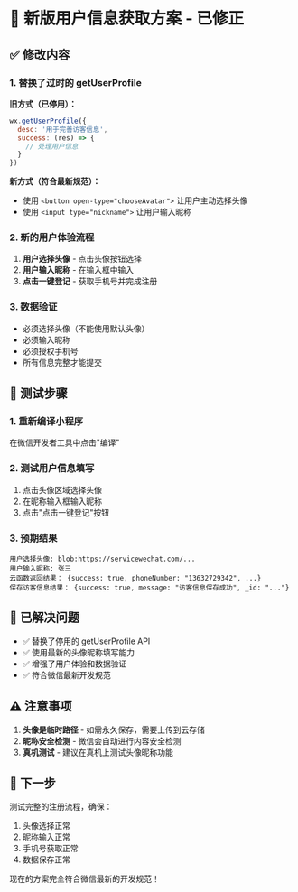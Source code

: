# 🎉 新版用户信息获取方案 - 已修正

## ✅ 修改内容

### 1. 替换了过时的 getUserProfile
**旧方式（已停用）：**
```javascript
wx.getUserProfile({
  desc: '用于完善访客信息',
  success: (res) => {
    // 处理用户信息
  }
})
```

**新方式（符合最新规范）：**
- 使用 `<button open-type="chooseAvatar">` 让用户主动选择头像
- 使用 `<input type="nickname">` 让用户输入昵称

### 2. 新的用户体验流程
1. **用户选择头像** - 点击头像按钮选择
2. **用户输入昵称** - 在输入框中输入
3. **点击一键登记** - 获取手机号并完成注册

### 3. 数据验证
- 必须选择头像（不能使用默认头像）
- 必须输入昵称
- 必须授权手机号
- 所有信息完整才能提交

## 🚀 测试步骤

### 1. 重新编译小程序
在微信开发者工具中点击"编译"

### 2. 测试用户信息填写
1. 点击头像区域选择头像
2. 在昵称输入框输入昵称
3. 点击"点击一键登记"按钮

### 3. 预期结果
```
用户选择头像: blob:https://servicewechat.com/...
用户输入昵称: 张三
云函数返回结果： {success: true, phoneNumber: "13632729342", ...}
保存访客信息结果： {success: true, message: "访客信息保存成功", _id: "..."}
```

## 🔧 已解决问题
- ✅ 替换了停用的 getUserProfile API
- ✅ 使用最新的头像昵称填写能力
- ✅ 增强了用户体验和数据验证
- ✅ 符合微信最新开发规范

## ⚠️ 注意事项
1. **头像是临时路径** - 如需永久保存，需要上传到云存储
2. **昵称安全检测** - 微信会自动进行内容安全检测
3. **真机测试** - 建议在真机上测试头像昵称功能

## 🎯 下一步
测试完整的注册流程，确保：
1. 头像选择正常
2. 昵称输入正常
3. 手机号获取正常
4. 数据保存正常

现在的方案完全符合微信最新的开发规范！
